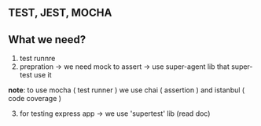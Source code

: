 ## TEST, JEST, MOCHA

## What we need?

1. test runnre
2. prepration -> we need mock to assert -> use super-agent lib that super-test use it

**note**: to use mocha ( test runner ) we use chai ( assertion ) and istanbul ( code coverage )

3. for testing express app -> we use 'supertest' lib (read doc)


